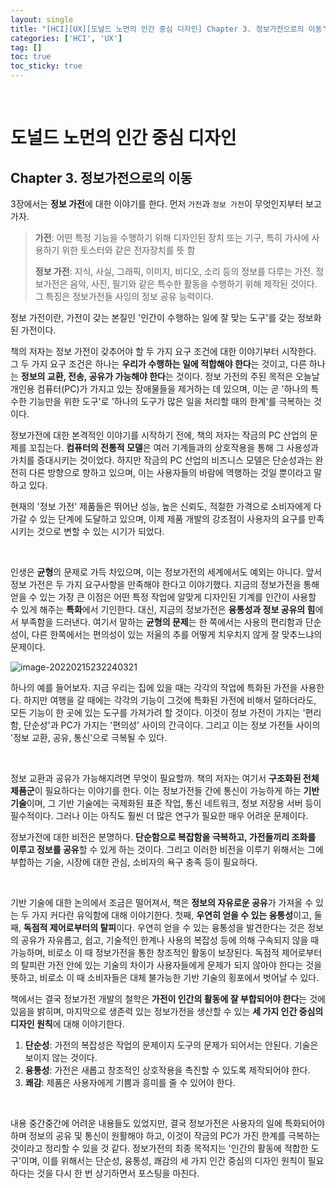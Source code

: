 ```yaml
---
layout: single
title: "[HCI][UX][도널드 노먼의 인간 중심 디자인] Chapter 3. 정보가전으로의 이동"
categories: ['HCI', 'UX']
tag: []
toc: true
toc_sticky: true
---
```




<br>

# 도널드 노먼의 인간 중심 디자인

## Chapter 3. 정보가전으로의 이동

3장에서는 **정보 가전**에 대한 이야기를 한다. 먼저 `가전`과 `정보 가전`이 무엇인지부터 보고 가자. 

> **가전**: 어떤 특정 기능을 수행하기 위해 디자인된 장치 또는 기구, 특히 가사에 사용하기 위한 토스터와 같은 전자장치를 뜻 함
>
> **정보 가전**: 지식, 사실, 그래픽, 이미지, 비디오, 소리 등의 정보를 다루는 가전. 정보가전은 음악, 사진, 필기와 같은 특수한 활동을 수행하기 위해 제작된 것이다. 그 특징은 정보가전들 사잉의 정보 공유 능력이다. 

정보 가전이란, 가전이 갖는 본질인 '인간이 수행하는 일에 잘 맞는 도구'를 갖는 정보화된 가전이다. 

책의 저자는 정보 가전이 갖추어야 할 두 가지 요구 조건에 대한 이야기부터 시작한다. 그 두 가지 요구 조건은 하나는 **우리가 수행하는 일에 적합해야 한다**는 것이고, 다른 하나는 **정보의 교환, 전송, 공유가 가능해야 한다**는 것이다. 정보 가전의 주된 목적은 오늘날 개인용 컴퓨터(PC)가 가지고 있는 장애물들을 제거하는 데 있으며, 이는 곧 '하나의 특수한 기능만을 위한 도구'로 '하나의 도구가 많은 일을 처리할 때의 한계'를 극복하는 것이다. 

정보가전에 대한 본격적인 이야기를 시작하기 전에, 책의 저자는 작금의 PC 산업의 문제를 꼬집는다. **컴퓨터의 전통적 모델**은 여러 기계들과의 상호작용을 통해 그 사용성과 가치를 증대시키는 것이었다. 하지만 작금의 PC 산업의 비즈니스 모델은 단순성과는 완전히 다른 방향으로 향하고 있으며, 이는 사용자들의 바람에 역행하는 것일 뿐이라고 말하고 있다. 

현재의 '정보 가전' 제품들은 뛰어난 성능, 높은 신뢰도, 적절한 가격으로 소비자에게 다가갈 수 있는 단계에 도달하고 있으며, 이제 제품 개발의 강조점이 사용자의 요구를 만족시키는 것으로 변할 수 있는 시기가 되었다. 

<br>

인생은 **균형**의 문제로 가득 차있으며, 이는 정보가전의 세계에서도 예외는 아니다. 앞서 정보 가전은 두 가지 요구사항을 만족해야 한다고 이야기했다. 지금의 정보가전을 통해 얻을 수 있는 가장 큰 이점은 어떤 특정 작업에 알맞게 디자인된 기계를 인간이 사용할 수 있게 해주는 **특화**에서 기인한다. 대신, 지금의 정보가전은 **융통성과 정보 공유의 힘**에서 부족함을 드러낸다. 여기서 말하는 **균형의 문제**는 한 쪽에서는 사용의 편리함과 단순성이, 다른 한쪽에서는 편의성이 있는 저울의 추를 어떻게 치우치지 않게 잘 맞추느냐의 문제이다. 

![image-20220215232240321](https://user-images.githubusercontent.com/70505378/154084909-9feb0aa2-2b90-4009-98f6-81d7121454bf.png)

하나의 예를 들어보자. 지금 우리는 집에 있을 때는 각각의 작업에 특화된 가전을 사용한다. 하지만 여행을 갈 때에는 각각의 기능이 그것에 특화된 가전에 비해서 덜하더라도, 모든 기능이 한 곳에 있는 도구를 가져가려 할 것이다. 이것이 정보 가전이 가지는 '편리함, 단순성'과 PC가 가지는 '편의성' 사이의 간극이다. 그리고 이는 정보 가전들 사이의 '정보 교환, 공유, 통신'으로 극복될 수 있다. 

<br>

정보 교환과 공유가 가능해지려면 무엇이 필요할까. 책의 저자는 여기서 **구조화된 전체 제품군**이 필요하다는 이야기를 한다. 이는 정보가전들 간에 통신이 가능하게 하는 **기반 기술**이며, 그 기반 기술에는 국제화된 표준 작업, 통신 네트워크, 정보 저장용 서버 등이 필수적이다. 그러나 이는 아직도 훨씬 더 많은 연구가 필요한 매우 어려운 문제이다. 

정보가전에 대한 비전은 분명하다. **단순함으로 복잡함을 극복하고, 가전들끼리 조화를 이루고 정보를 공유**할 수 있게 하는 것이다. 그리고 이러한 비전을 이루기 위해서는 그에 부합하는 기술, 시장에 대한 관심, 소비자의 욕구 충족 등이 필요하다. 

<br>

기반 기술에 대한 논의에서 조금은 떨어져서, 책은 **정보의 자유로운 공유**가 가져올 수 있는 두 가지 커다란 유익함에 대해 이야기한다. 첫째, **우연히 얻을 수 있는 융통성**이고, 둘째, **독점적 제어로부터의 탈피**이다. 우연히 얻을 수 있는 융통성을 발견한다는 것은 정보의 공유가 자유롭고, 쉽고, 기술적인 한계나 사용의 복잡성 등에 의해 구속되지 않을 때 가능하며, 비로소 이 때 정보가전을 통한 창조적인 활동이 보장된다. 독점적 제어로부터의 탈피란 가전 안에 있는 기술의 차이가 사용자들에게 문제가 되지 않아야 한다는 것을 뜻하고, 비로소 이 때 소비자들은 대체 불가능한 기반 기술의 횡포에서 벗어날 수 있다. 

책에서는 결국 정보가전 개발의 철학은 **가전이 인간의 활동에 잘 부합되어야 한다**는 것에 있음을 밝히며, 마지막으로 생존력 있는 정보가전을 생산할 수 있는 **세 가지 인간 중심의 디자인 원칙**에 대해 이야기한다. 

1. **단순성**: 가전의 복잡성은 작업의 문제이지 도구의 문제가 되어서는 안된다. 기술은 보이지 않는 것이다. 
2. **융통성**: 가전은 새롭고 창조적인 상호작용을 촉진할 수 있도록 제작되어야 한다. 
3. **쾌감**: 제품은 사용자에게 기쁨과 흥미를 줄 수 있어야 한다. 

<br>

내용 중간중간에 어려운 내용들도 있었지만, 결국 정보가전은 사용자의 일에 특화되어야 하며 정보의 공유 및 통신이 원활해야 하고, 이것이 작금의 PC가 가진 한계를 극복하는 것이라고 정리할 수 있을 것 같다. 정보가전의 최종 목적지는 '인간의 활동에 적합한 도구'이며, 이를 위해서는 단순성, 융통성, 쾌감의 세 가지 인간 중심의 디자인 원칙이 필요하다는 것을 다시 한 번 상기하면서 포스팅을 마친다. 





















